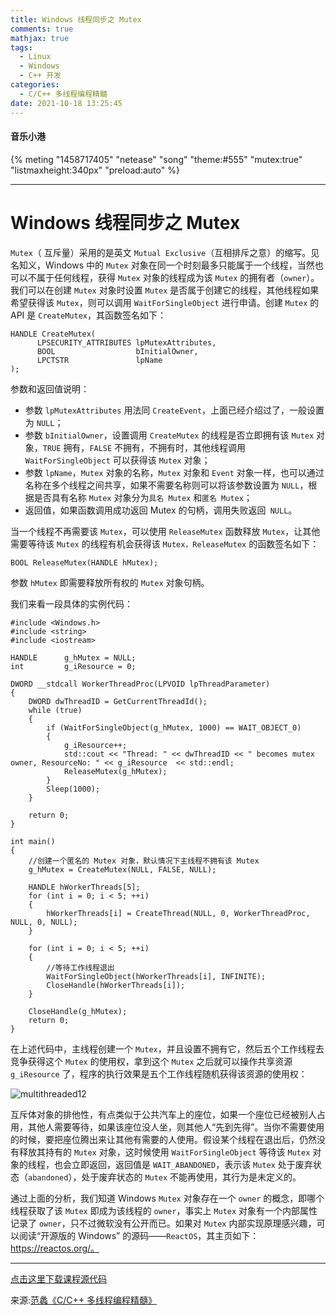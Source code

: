 ```yaml
---
title: Windows 线程同步之 Mutex
comments: true
mathjax: true
tags:
  - Linux
  - Windows
  - C++ 开发
categories:
  - C/C++ 多线程编程精髓
date: 2021-10-18 13:25:45
---
```

#### 音乐小港
{% meting "1458717405" "netease" "song" "theme:#555" "mutex:true" "listmaxheight:340px" "preload:auto" %}

---
# Windows 线程同步之 Mutex
`Mutex`（ 互斥量）采用的是英文 `Mutual Exclusive`（互相排斥之意）的缩写。见名知义，Windows 中的 `Mutex` 对象在同一个时刻最多只能属于一个线程，当然也可以不属于任何线程，获得 `Mutex` 对象的线程成为该 `Mutex` 的拥有者（`owner`）。我们可以在创建 `Mutex` 对象时设置 `Mutex` 是否属于创建它的线程，其他线程如果希望获得该 `Mutex`，则可以调用 `WaitForSingleObject` 进行申请。创建 `Mutex` 的 API 是 `CreateMutex`，其函数签名如下：
```
HANDLE CreateMutex(
      LPSECURITY_ATTRIBUTES lpMutexAttributes,
      BOOL                  bInitialOwner,
      LPCTSTR               lpName
);
```
参数和返回值说明：

- 参数 `lpMutexAttributes` 用法同 `CreateEvent`，上面已经介绍过了，一般设置为 `NULL`；
- 参数 `bInitialOwner`，设置调用 `CreateMutex` 的线程是否立即拥有该 `Mutex` 对象，`TRUE` 拥有，`FALSE` 不拥有，不拥有时，其他线程调用 `WaitForSingleObject` 可以获得该 `Mutex` 对象；
- 参数 `lpName`，`Mutex` 对象的名称，`Mutex` 对象和 `Event` 对象一样，也可以通过名称在多个线程之间共享，如果不需要名称则可以将该参数设置为 `NULL`，根据是否具有名称 `Mutex` 对象分为`具名 Mutex` 和`匿名 Mutex`；
- 返回值，如果函数调用成功返回 Mutex 的句柄，调用失败返回` NULL`。

当一个线程不再需要该 `Mutex`，可以使用 `ReleaseMutex` 函数释放 `Mutex`，让其他需要等待该 `Mutex` 的线程有机会获得该 `Mutex，ReleaseMutex` 的函数签名如下：
```
BOOL ReleaseMutex(HANDLE hMutex);
```
参数 `hMutex` 即需要释放所有权的 `Mutex` 对象句柄。

我们来看一段具体的实例代码：
```
#include <Windows.h>
#include <string>
#include <iostream>

HANDLE      g_hMutex = NULL;
int         g_iResource = 0;

DWORD __stdcall WorkerThreadProc(LPVOID lpThreadParameter)
{
    DWORD dwThreadID = GetCurrentThreadId();
    while (true)
    {
        if (WaitForSingleObject(g_hMutex, 1000) == WAIT_OBJECT_0)
        {
            g_iResource++;
            std::cout << "Thread: " << dwThreadID << " becomes mutex owner, ResourceNo: " << g_iResource  << std::endl;
            ReleaseMutex(g_hMutex);
        }
        Sleep(1000);
    }

    return 0;
}

int main()
{
    //创建一个匿名的 Mutex 对象，默认情况下主线程不拥有该 Mutex
    g_hMutex = CreateMutex(NULL, FALSE, NULL);

    HANDLE hWorkerThreads[5]; 
    for (int i = 0; i < 5; ++i)
    {
        hWorkerThreads[i] = CreateThread(NULL, 0, WorkerThreadProc, NULL, 0, NULL);
    }

    for (int i = 0; i < 5; ++i)
    {
        //等待工作线程退出
        WaitForSingleObject(hWorkerThreads[i], INFINITE);
        CloseHandle(hWorkerThreads[i]);
    }

    CloseHandle(g_hMutex);
    return 0;
}
```
在上述代码中，主线程创建一个 `Mutex`，并且设置不拥有它，然后五个工作线程去竞争获得这个 `Mutex` 的使用权，拿到这个 `Mutex` 之后就可以操作共享资源 `g_iResource` 了，程序的执行效果是五个工作线程随机获得该资源的使用权：

![multithreaded12](https://cdn.jsdelivr.net/gh/1258360186/image_hosting@master/20210918/multithreaded12.1k981ygzp0ps.jpg)

互斥体对象的排他性，有点类似于公共汽车上的座位，如果一个座位已经被别人占用，其他人需要等待，如果该座位没人坐，则其他人“先到先得”。当你不需要使用的时候，要把座位腾出来让其他有需要的人使用。假设某个线程在退出后，仍然没有释放其持有的 `Mutex` 对象，这时候使用 `WaitForSingleObject` 等待该 `Mutex` 对象的线程，也会立即返回，返回值是 `WAIT_ABANDONED`，表示该 `Mutex` 处于废弃状态（`abandoned`），处于废弃状态的 `Mutex` 不能再使用，其行为是未定义的。

通过上面的分析，我们知道 Windows `Mutex` 对象存在一个 `owner` 的概念，即哪个线程获取了该 `Mutex` 即成为该线程的 `owner`，事实上 `Mutex` 对象有一个内部属性记录了 `owner`，只不过微软没有公开而已。如果对 `Mutex` 内部实现原理感兴趣，可以阅读“开源版的 Windows” 的源码——`ReactOS`，其主页如下：https://reactos.org/。


---
[点击这里下载课程源代码](https://github.com/balloonwj/gitchat_cppmultithreadprogramming)

来源:[范蠡《C/C++ 多线程编程精髓》](https://gitbook.cn/gitchat/column/5d11e726820bf61799b8277f)